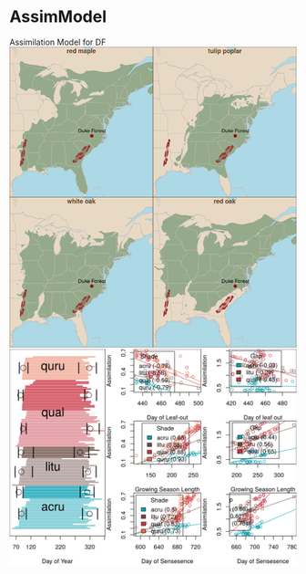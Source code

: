 # AssimModel
Assimilation Model for DF 
![studySite](https://github.com/kwiter/AssimModel/blob/master/RangelimitsStudysite.png?raw=true)
![growSeason](https://github.com/kwiter/AssimModel/blob/master/seasonlengthCorr.png?raw=true)
